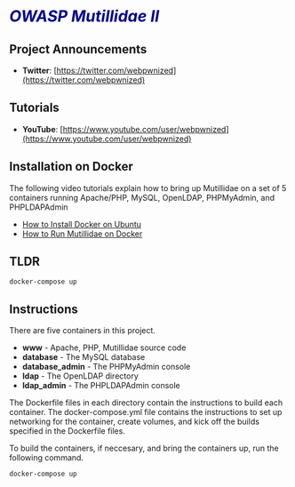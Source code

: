# <span style="color:darkblue">*OWASP Mutillidae II*</span>

## Project Announcements

* **Twitter**: [https://twitter.com/webpwnized](https://twitter.com/webpwnized)

## Tutorials

* **YouTube**: [https://www.youtube.com/user/webpwnized](https://www.youtube.com/user/webpwnized)

## Installation on Docker

The following video tutorials explain how to bring up Mutillidae on a set of 5 containers running Apache/PHP, MySQL, OpenLDAP, PHPMyAdmin, and PHPLDAPAdmin
* [How to Install Docker on Ubuntu](https://www.youtube.com/watch?v=Y_2JVREtDFk)
* [How to Run Mutillidae on Docker](https://www.youtube.com/watch?v=9RH4l8ff-yg)

## TLDR

	docker-compose up

## Instructions

There are five containers in this project. 

- **www** - Apache, PHP, Mutillidae source code
- **database** - The MySQL database
- **database_admin** - The PHPMyAdmin console
- **ldap** - The OpenLDAP directory
- **ldap_admin** - The PHPLDAPAdmin console

The Dockerfile files in each directory contain the instructions to build each container. The docker-compose.yml file contains the instructions to set up networking for the container, create volumes, and kick off the builds specified in the Dockerfile files.

To build the containers, if neccesary, and bring the containers up, run the following command.

	docker-compose up
